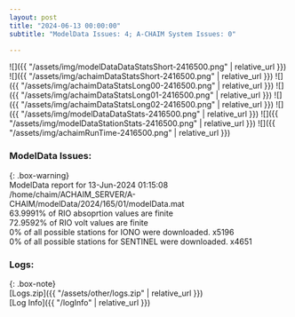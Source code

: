 ```yaml
---
layout: post
title: "2024-06-13 00:00:00"
subtitle: "ModelData Issues: 4; A-CHAIM System Issues: 0"

---
```


![]({{ "/assets/img/modelDataDataStatsShort-2416500.png" | relative_url }})
![]({{ "/assets/img/achaimDataStatsShort-2416500.png" | relative_url }})
![]({{ "/assets/img/achaimDataStatsLong00-2416500.png" | relative_url }})
![]({{ "/assets/img/achaimDataStatsLong01-2416500.png" | relative_url }})
![]({{ "/assets/img/achaimDataStatsLong02-2416500.png" | relative_url }})
![]({{ "/assets/img/modelDataDataStats-2416500.png" | relative_url }})
![]({{ "/assets/img/modelDataStationStats-2416500.png" | relative_url }})
![]({{ "/assets/img/achaimRunTime-2416500.png" | relative_url }})


### ModelData Issues:  
  
{: .box-warning}  
 ModelData report for 13-Jun-2024 01:15:08   
 /home/chaim/ACHAIM_SERVER/A-CHAIM/modelData/2024/165/01/modelData.mat   
 63.9991% of RIO absoprtion values are finite   
 72.9592% of RIO volt values are finite   
 0% of all possible stations for IONO were downloaded. x5196   
 0% of all possible stations for SENTINEL were downloaded. x4651   
  


### Logs:  
  
{: .box-note}  
[Logs.zip]({{ "/assets/other/logs.zip" | relative_url }})  
[Log Info]({{ "/logInfo" | relative_url }})  
